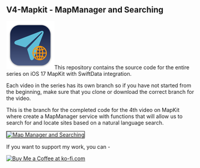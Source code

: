 ## V4-Mapkit - MapManager and Searching

![mac128](Images/mac128.png)This repository contains the source code for the entire series on iOS 17 MapKit with SwiftData integration.

Each video in the series has its own branch so if you have not started from the beginning, make sure that you clone or download the correct branch for the video.

This is the branch for the completed code for the 4th video on MapKit where create a MapManager service with functions that will allow us to search for and locate sites based on a natural language search.

<a href="http://www.youtube.com/watch?feature=player_embedded&v=SNni__HWoTI
" target="_blank"><img src="http://img.youtube.com/vi/SNni__HWoTI/0.jpg" 
alt="Map Manager and Searching" width="480" height="360" border="1" /></a>

If you want to support my work, you can - </br>

<a href='https://ko-fi.com/Z8Z22WRVG' target='_blank'><img height='36' style='border:0px;height:36px;' src='https://cdn.ko-fi.com/cdn/kofi3.png?v=2' border='0' alt='Buy Me a Coffee at ko-fi.com' /></a>

